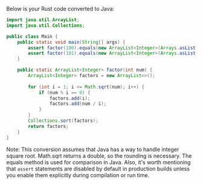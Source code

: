 Below is your Rust code converted to Java:

```java
import java.util.ArrayList;
import java.util.Collections;

public class Main {
    public static void main(String[] args) {
        assert factor(100).equals(new ArrayList<Integer>(Arrays.asList(1, 2, 4, 5, 10, 10, 20, 25, 50, 100))); 
        assert factor(101).equals(new ArrayList<Integer>(Arrays.asList(1, 101)));
    }

    public static ArrayList<Integer> factor(int num) {
        ArrayList<Integer> factors = new ArrayList<>();
        
        for (int i = 1; i <= Math.sqrt(num); i++) { 
            if (num % i == 0) {
                factors.add(i);
                factors.add(num / i);
            }
        }
        Collections.sort(factors);
        return factors;
    }
}
```

Note: This conversion assumes that Java has a way to handle integer square root. Math.sqrt returns a double, so the rounding is necessary. The equals method is used for comparison in Java. Also, it's worth mentioning that `assert` statements are disabled by default in production builds unless you enable them explicitly during compilation or run time.
